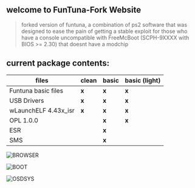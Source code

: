 ## welcome to FunTuna-Fork Website

> forked version of funtuna, a combination of ps2 software that was designed to ease the pain of getting a stable exploit for those who have a console uncompatible with FreeMcBoot (SCPH-9XXXX with BIOS >= 2.30) that doesnt have a modchip
## current package contents:

files        |         clean |     basic     | basic (light) |
------------ | ------------- | ------------- | ------------- | 
Funtuna basic files | __x__  | __x__         | __x__         |
USB Drivers  | __x__         | __x__         | __x__         | 
wLaunchELF 4.43x_isr | __x__ | __x__         | __x__         |
OPL 1.0.0    |               | __x__         | __x__         |
ESR          |               | __x__         |               |
SMS          |               | __x__         |               |



![BROWSER](https://github.com/israpps/Funtuna-Fork/blob/gh-pages/src/_BROWSER.png)

![BOOT](https://github.com/israpps/Funtuna-Fork/blob/gh-pages/src/_BOOT_LOGO.png)

![OSDSYS](https://github.com/israpps/Funtuna-Fork/blob/gh-pages/src/_FUNTUNA.png)
